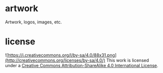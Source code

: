 # artwork
Artwork, logos, images, etc.

# license

![https://i.creativecommons.org/l/by-sa/4.0/88x31.png](http://creativecommons.org/licenses/by-sa/4.0/)
This work is licensed under a [Creative Commons Attribution-ShareAlike 4.0 International License](http://creativecommons.org/licenses/by-sa/4.0/).

